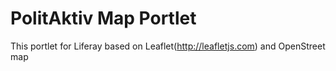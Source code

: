 # PolitAktiv Map Portlet
This portlet for Liferay based on Leaflet(http://leafletjs.com) and OpenStreet map
